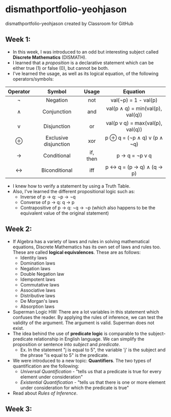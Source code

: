 # dismathportfolio-yeohjason
dismathportfolio-yeohjason created by Classroom for GitHub

## Week 1:
- In this week, I was introduced to an odd but interesting subject called **Discrete Mathematics** (DISMATH).
- I learned that a *proposition* is a declarative statement which can be either true (1) or false (0), but cannot be both.
- I've learned the usage, as well as its logical equation, of the following operators/symbols:

| Operator  |  Symbol | Usage | Equation |
| :-----: |:-------:|:-----:| :-------: |
| ¬ |Negation | not | val(¬p) = 1 - val(p) |
| ∧ | Conjunction | and | val(p ∧ q) = min(val(p), val(q)) |
| v | Disjunction | or | val(p v q) = max(val(p), val(q)) |
| ⊕ | Exclusive disjunction | xor | p ⊕ q = (¬p ∧ q) v (p ∧ ¬q) |
| → | Conditional | if, then | p → q = ¬p v q |
| ↔ | Biconditional | iff | p ↔ q = (p → q) ∧ (q → p) | 
- I knew how to verify a statement by using a Truth Table.
- Also, I've learned the different propositional logic such as:
  - Inverse of p → q: ¬p → ¬q
  - Converse of p → q: q → p
  - Contrapositive of p → q: ¬q → ¬p (which also happens to be the equivalent value of the original statement)

## Week 2:
- If Algebra has a variety of laws and rules in solving mathematical equations, Discrete Mathematics has its own set of laws and rules too. These are called **logical equivalences**. These are as follows:
  - Identity laws
  - Domination laws
  - Negation laws
  - Double Negation law
  - Idempotent laws
  - Commutative laws
  - Associative laws
  - Distributive laws
  - De Morgan's laws
  - Absorption laws
- Superman Logic HW: There are a lot variables in this statement which confuses the reader. By applying the rules of inference, we can test the validity of the argument. The argument is valid. Superman does not exist. 
- The idea behind the use of **predicate logic** is comparable to the subject-predicate relationship in English language. We can simplify the proposition or sentence into *subject* and *predicate*.
  - Ex. In the statement "j is equal to 5", the variable 'j' is the subject and the phrase "is equal to 5" is the predicate.
- We were introduced to a new topic: **Quantifiers**. The two types of quantification are the following:
  - *Universal Quantification* - "tells us that a predicate is true for every element under consideration"
  - *Existential Quantification* - "tells us that there is one or more element under consideration for which the predicate is true"
- Read about *Rules of Inference*.

## Week 3:
